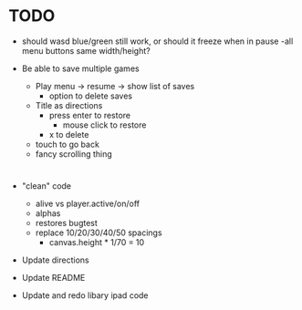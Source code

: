 # TODO

- should wasd blue/green still work, or should it freeze when in pause
-all menu buttons same width/height?

- Be able to save multiple games
    - Play menu -> resume -> show list of saves
        - option to delete saves
    - Title as directions
        - press enter to restore
            - mouse click to restore
        - x to delete
    - touch to go back
    - fancy scrolling thing


# 

- "clean" code
    - alive vs player.active/on/off
    - alphas
    - restores bugtest
    - replace 10/20/30/40/50 spacings
        - canvas.height * 1/70 = 10

- Update directions
- Update README

- Update and redo libary ipad code